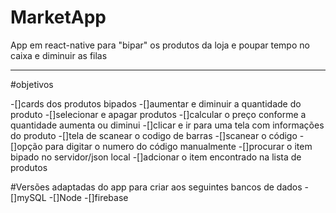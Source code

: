 # MarketApp
App em react-native para "bipar" os produtos da loja e poupar tempo no caixa e diminuir as filas

- - - - - 
#objetivos

-[]cards dos produtos bipados
    -[]aumentar e diminuir a quantidade do produto
    -[]selecionar e apagar produtos
    -[]calcular o preço conforme a quantidade aumenta ou diminui
    -[]clicar e ir para uma tela com informações do produto
-[]tela de scanear o codigo de barras
    -[]scanear o código
    -[]opção para digitar o numero do código manualmente
-[]procurar o item bipado no servidor/json local
-[]adcionar o item encontrado na lista de produtos

#Versões adaptadas do app para criar aos seguintes bancos de dados 
-[]mySQL
-[]Node
-[]firebase
